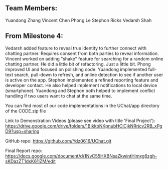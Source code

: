 ## Team Members:

Yuandong Zhang
Vincent Chen
Phong Le
Stephon Ricks
Vedarsh Shah

## From Milestone 4:
Vedarsh added feature to reveal true identity to further connect with chatting partner. Requires consent from both parties to reveal information.
Vincent worked on adding "shake" feature for searching for a random online chatting partner. He did a little bit of refactoring. Just a little bit.
Phong improved UI and focused on polishing code. 
Yuandong implemented full-text search, pull-down to refresh, and online detection to see if another user is active on the app.
Stephon implemented a refined reporting feature and developer contact. He also helped implement notifications to local device (smartphone). Yuandong and Stephon both helped to implement conflict handling if two users want to chat at the same time.

You can find most of our code implementations in the UChat/app directory of the CODE.zip file

Link to Demonstration Videos (please see video with title 'Final Project'):
https://drive.google.com/drive/folders/1BIkkbNKpnubHClCjkNRrjcv2RB_xPgD9?usp=sharing

GitHub repo: https://github.com/Ydz0616/UChat.git 

Final Report repo: https://docs.google.com/document/d/1NvC55HXBNsaZkwintHimxg6zgh-sKDazZT1dxK61lZM/edit
